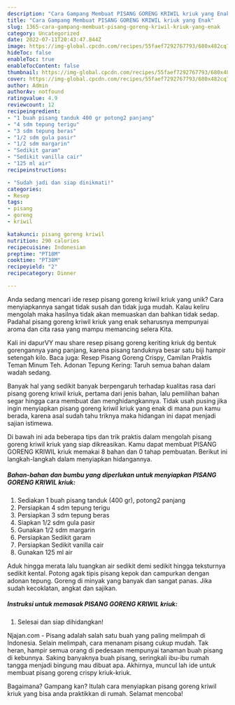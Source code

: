 ```yaml
---
description: "Cara Gampang Membuat PISANG GORENG KRIWIL kriuk yang Enak"
title: "Cara Gampang Membuat PISANG GORENG KRIWIL kriuk yang Enak"
slug: 1365-cara-gampang-membuat-pisang-goreng-kriwil-kriuk-yang-enak
category: Uncategorized
date: 2022-07-11T20:43:47.844Z
image: https://img-global.cpcdn.com/recipes/55faef7292767793/680x482cq70/pisang-goreng-kriwil-kriuk-foto-resep-utama.jpg
hideToc: false
enableToc: true
enableTocContent: false
thumbnail: https://img-global.cpcdn.com/recipes/55faef7292767793/680x482cq70/pisang-goreng-kriwil-kriuk-foto-resep-utama.jpg
cover: https://img-global.cpcdn.com/recipes/55faef7292767793/680x482cq70/pisang-goreng-kriwil-kriuk-foto-resep-utama.jpg
author: Admin
authorAv: notfound
ratingvalue: 4.9
reviewcount: 12
recipeingredient:
- "1 buah pisang tanduk 400 gr potong2 panjang"
- "4 sdm tepung terigu"
- "3 sdm tepung beras"
- "1/2 sdm gula pasir"
- "1/2 sdm margarin"
- "Sedikit garam"
- "Sedikit vanilla cair"
- "125 ml air"
recipeinstructions:

- "Sudah jadi dan siap dinikmati!"
categories:
- Resep
tags:
- pisang
- goreng
- kriwil

katakunci: pisang goreng kriwil 
nutrition: 290 calories
recipecuisine: Indonesian
preptime: "PT18M"
cooktime: "PT38M"
recipeyield: "2"
recipecategory: Dinner

---
```





Anda sedang mencari ide resep pisang goreng kriwil kriuk yang unik? Cara menyiapkannya sangat tidak susah dan tidak juga mudah. Kalau keliru mengolah maka hasilnya tidak akan memuaskan dan bahkan tidak sedap. Padahal pisang goreng kriwil kriuk yang enak seharusnya mempunyai aroma dan cita rasa yang mampu memancing selera Kita.





Kali ini dapurVY mau share resep pisang goreng keriting kriuk dg bentuk gorengannya yang panjang, karena pisang tanduknya besar satu biji hampir setengah kilo. Baca juga: Resep Pisang Goreng Crispy, Camilan Praktis Teman Minum Teh. Adonan Tepung Kering: Taruh semua bahan dalam wadah sedang.

Banyak hal yang sedikit banyak berpengaruh terhadap kualitas rasa dari pisang goreng kriwil kriuk, pertama dari jenis bahan, lalu pemilihan bahan segar hingga cara membuat dan menghidangkannya. Tidak usah pusing jika ingin menyiapkan pisang goreng kriwil kriuk yang enak di mana pun kamu berada, karena asal sudah tahu triknya maka hidangan ini dapat menjadi sajian istimewa.






Di bawah ini ada beberapa tips dan trik praktis dalam mengolah pisang goreng kriwil kriuk yang siap dikreasikan. Kamu dapat membuat PISANG GORENG KRIWIL kriuk memakai 8 bahan dan 0 tahap pembuatan. Berikut ini langkah-langkah dalam menyiapkan hidangannya.

<!--inarticleads1-->

##### Bahan-bahan dan bumbu yang diperlukan untuk menyiapkan PISANG GORENG KRIWIL kriuk:

1. Sediakan 1 buah pisang tanduk (400 gr), potong2 panjang
1. Persiapkan 4 sdm tepung terigu
1. Persiapkan 3 sdm tepung beras
1. Siapkan 1/2 sdm gula pasir
1. Gunakan 1/2 sdm margarin
1. Persiapkan Sedikit garam
1. Persiapkan Sedikit vanilla cair
1. Gunakan 125 ml air


Aduk hingga merata lalu tuangkan air sedikit demi sedikit hingga teksturnya sedikit kental. Potong agak tipis pisang kepok dan campurkan dengan adonan tepung. Goreng di minyak yang banyak dan sangat panas. Jika sudah kecoklatan, angkat dan sajikan. 

<!--inarticleads2-->

##### Instruksi untuk memasak PISANG GORENG KRIWIL kriuk:


1. Selesai dan siap dihidangkan!

Njajan.com - Pisang adalah salah satu buah yang paling melimpah di Indonesia. Selain melimpah, cara menanam pisang cukup mudah. Tak heran, hampir semua orang di pedesaan mempunyai tanaman buah pisang di kebunnya. Saking banyaknya buah pisang, seringkali ibu-ibu rumah tangga menjadi bingung mau dibuat apa. Akhirnya, muncul lah ide untuk membuat pisang goreng crispy kriuk-kriuk. 

Bagaimana? Gampang kan? Itulah cara menyiapkan pisang goreng kriwil kriuk yang bisa anda praktikkan di rumah. Selamat mencoba!
